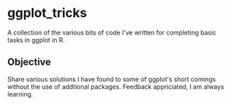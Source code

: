 # ggplot_tricks
A collection of the various bits of code I've written for completing basic tasks in ggplot in R.

## Objective
Share various solutions I have found to some of ggplot's short comings without the use of addtional packages. Feedback appriciated, I am always learning.
